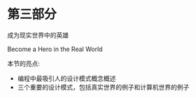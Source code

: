 # 第三部分
成为现实世界中的英雄

Become a Hero in the Real World

本节的亮点:

*   编程中最吸引人的设计模式概念概述
*   三个重要的设计模式，包括真实世界的例子和计算机世界的例子